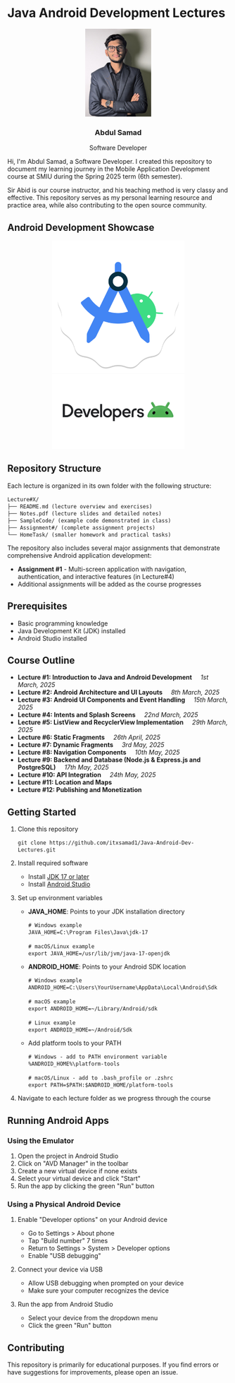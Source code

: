 # Java Android Development Lectures

<div align="center">
  <img src="images/sam-profile-pic.jpg" alt="Abdul Samad" width="150" />
  <h3>Abdul Samad</h3>
  <p>Software Developer</p>
</div>

Hi, I'm Abdul Samad, a Software Developer. I created this repository to document my learning journey in the Mobile Application Development course at SMIU during the Spring 2025 term (6th semester). 

Sir Abid is our course instructor, and his teaching method is very classy and effective. This repository serves as my personal learning resource and practice area, while also contributing to the open source community.

## Android Development Showcase

<div align="center">
  <img src="images/android-studio-icon.png" alt="Android Studio" width="300" />
  <img src="images/android-developers.png" alt="Android Developers" width="300" />
</div>

## Repository Structure

Each lecture is organized in its own folder with the following structure:

```
Lecture#X/
├── README.md (lecture overview and exercises)
├── Notes.pdf (lecture slides and detailed notes)
├── SampleCode/ (example code demonstrated in class)
├── Assignment#/ (complete assignment projects)
└── HomeTask/ (smaller homework and practical tasks)
```

The repository also includes several major assignments that demonstrate comprehensive Android application development:

- **Assignment #1** - Multi-screen application with navigation, authentication, and interactive features (in Lecture#4)
- Additional assignments will be added as the course progresses

## Prerequisites

- Basic programming knowledge
- Java Development Kit (JDK) installed
- Android Studio installed

## Course Outline

- **Lecture #1: Introduction to Java and Android Development**  &nbsp;&nbsp;&nbsp;  *1st March, 2025*
- **Lecture #2: Android Architecture and UI Layouts**  &nbsp;&nbsp;&nbsp;  *8th March, 2025*
- **Lecture #3: Android UI Components and Event Handling**  &nbsp;&nbsp;&nbsp;  *15th March, 2025*
- **Lecture #4: Intents and Splash Screens**  &nbsp;&nbsp;&nbsp;  *22nd March, 2025*
- **Lecture #5: ListView and RecyclerView Implementation**  &nbsp;&nbsp;&nbsp;  *29th March, 2025*
- **Lecture #6: Static Fragments**  &nbsp;&nbsp;&nbsp;  *26th April, 2025*
- **Lecture #7: Dynamic Fragments**  &nbsp;&nbsp;&nbsp;  *3rd May, 2025*
- **Lecture #8: Navigation Components**  &nbsp;&nbsp;&nbsp;  *10th May, 2025*
- **Lecture #9: Backend and Database (Node.js & Express.js and PostgreSQL)**  &nbsp;&nbsp;&nbsp;  *17th May, 2025*
- **Lecture #10: API Integration**  &nbsp;&nbsp;&nbsp;  *24th May, 2025*
- **Lecture #11: Location and Maps**
- **Lecture #12: Publishing and Monetization**

## Getting Started

1. Clone this repository
   ```
   git clone https://github.com/itxsamad1/Java-Android-Dev-Lectures.git
   ```

2. Install required software
   - Install [JDK 17 or later](https://www.oracle.com/java/technologies/downloads/)
   - Install [Android Studio](https://developer.android.com/studio)

3. Set up environment variables
   - **JAVA_HOME**: Points to your JDK installation directory
     ```
     # Windows example
     JAVA_HOME=C:\Program Files\Java\jdk-17
     
     # macOS/Linux example
     export JAVA_HOME=/usr/lib/jvm/java-17-openjdk
     ```
   
   - **ANDROID_HOME**: Points to your Android SDK location
     ```
     # Windows example
     ANDROID_HOME=C:\Users\YourUsername\AppData\Local\Android\Sdk
     
     # macOS example
     export ANDROID_HOME=~/Library/Android/sdk
     
     # Linux example
     export ANDROID_HOME=~/Android/Sdk
     ```
   
   - Add platform tools to your PATH
     ```
     # Windows - add to PATH environment variable
     %ANDROID_HOME%\platform-tools
     
     # macOS/Linux - add to .bash_profile or .zshrc
     export PATH=$PATH:$ANDROID_HOME/platform-tools
     ```

4. Navigate to each lecture folder as we progress through the course

## Running Android Apps

### Using the Emulator
1. Open the project in Android Studio
2. Click on "AVD Manager" in the toolbar
3. Create a new virtual device if none exists
4. Select your virtual device and click "Start"
5. Run the app by clicking the green "Run" button

### Using a Physical Android Device
1. Enable "Developer options" on your Android device
   - Go to Settings > About phone
   - Tap "Build number" 7 times
   - Return to Settings > System > Developer options
   - Enable "USB debugging"

2. Connect your device via USB
   - Allow USB debugging when prompted on your device
   - Make sure your computer recognizes the device

3. Run the app from Android Studio
   - Select your device from the dropdown menu
   - Click the green "Run" button

## Contributing

This repository is primarily for educational purposes. If you find errors or have suggestions for improvements, please open an issue.
